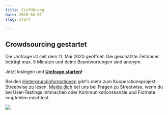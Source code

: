 ```yaml
---
title: Einführung
date: 2020-04-07
slug: start

---
```

## Crowdsourcing gestartet

Die Umfrage ist seit dem 11. Mai 2020 geöffnet. Die geschätzte Zeitdauer beträgt max. 5 Minuten und deine Beantwortungen sind anonym.

Jetzt loslegen und [**Umfrage starten**](https://streetwise-app.ch/)**!**

Bei den [Hintergrundinformationen](about) gibt's mehr zum Kooperationsprojekt Streetwise zu lesen. [Melde dich](/contact) bei uns bei Fragen zu Streetwise, wenn du bei User-Testings mitmachen oder Kommunikationskanäle und Formate empfehlen möchtest.

![](/media/streetwise-ytcount-3-16x9-900px.jpg)